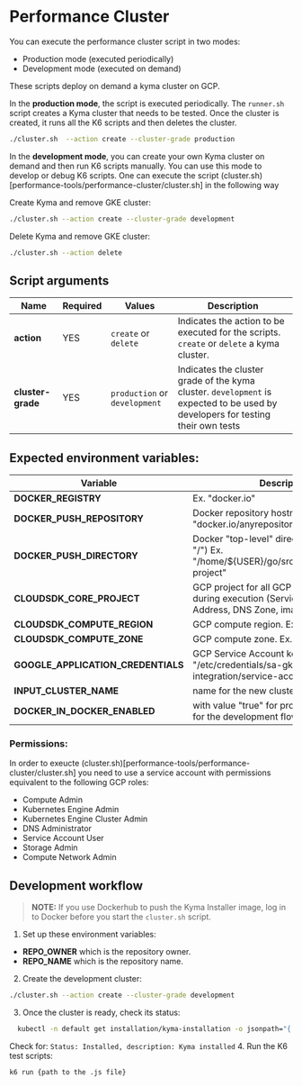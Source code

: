 # Performance Cluster

You can execute the performance cluster script in two modes:
* Production mode (executed periodically)
* Development mode (executed on demand)

These scripts deploy on demand a kyma cluster on GCP.

In the **production mode**,  the script is executed periodically. The `runner.sh` script creates a Kyma cluster that needs to be tested. Once the cluster is created, it runs all the K6 scripts and then deletes the cluster.

```bash
./cluster.sh  --action create --cluster-grade production
```

In the **development mode**, you can create your own Kyma cluster on demand and then run K6 scripts manually. You can use this mode to develop or debug K6 scripts. One can execute the script (cluster.sh)[performance-tools/performance-cluster/cluster.sh] in the following way

Create Kyma and remove GKE cluster:

```bash
./cluster.sh --action create --cluster-grade development
```

Delete Kyma and remove GKE cluster:

```bash
./cluster.sh --action delete
```

## Script arguments

| Name | Required |  Values |  Description |
|-----|---------|--------|------------|
|**action** | YES | `create` or `delete` | Indicates the action to be executed for the scripts. `create` or `delete` a kyma cluster. |
|**cluster-grade** | YES | `production` or `development` | Indicates the cluster grade of the kyma cluster. `development` is expected to be used by developers for testing their own tests |

## Expected environment variables:

| Variable | Description |
|-----|---------|
|**DOCKER_REGISTRY** | Ex. "docker.io" | 
|**DOCKER_PUSH_REPOSITORY** | Docker repository hostname. Ex. "docker.io/anyrepository" |
|**DOCKER_PUSH_DIRECTORY** | Docker "top-level" directory (with leading "/") Ex. "/home/${USER}/go/src/github.com/kyma-project"| 
|**CLOUDSDK_CORE_PROJECT** | GCP project for all GCP resources used during execution (Service Account, IP Address, DNS Zone, image registry etc.) |
|**CLOUDSDK_COMPUTE_REGION** | GCP compute region. Ex. "europe-west3" | 
|**CLOUDSDK_COMPUTE_ZONE** | GCP compute zone. Ex. "europe-west3-a" |
|**GOOGLE_APPLICATION_CREDENTIALS** | GCP Service Account key file path. Ex. "/etc/credentials/sa-gke-kyma-integration/service-account.json" | 
|**INPUT_CLUSTER_NAME** | name for the new cluster |
|**DOCKER_IN_DOCKER_ENABLED** | with value "true" for production and "false" for the development flow. | 

### Permissions: 

In order to exeucte (cluster.sh)[performance-tools/performance-cluster/cluster.sh] you need to use a service account with permissions equivalent to the following GCP roles:
- Compute Admin
- Kubernetes Engine Admin
- Kubernetes Engine Cluster Admin
- DNS Administrator
- Service Account User
- Storage Admin
- Compute Network Admin


## Development workflow

>**NOTE:** If you use Dockerhub to push the Kyma Installer image, log in to Docker before you start the `cluster.sh` script.

1. Set up these environment variables:

- **REPO_OWNER** which is the repository owner. 
- **REPO_NAME** which is the repository name. 

2. Create the development cluster:
  ```bash
  ./cluster.sh --action create --cluster-grade development
  ```
3. Once the cluster is ready, check its status:
  ```bash
    kubectl -n default get installation/kyma-installation -o jsonpath="{'Status: '}{.status.state}{', description: '}{.status.description}"; echo; \
  ```
  Check for: `Status: Installed, description: Kyma installed`
4. Run the K6 test scripts:
  ```bash
  k6 run {path to the .js file}
  ```

